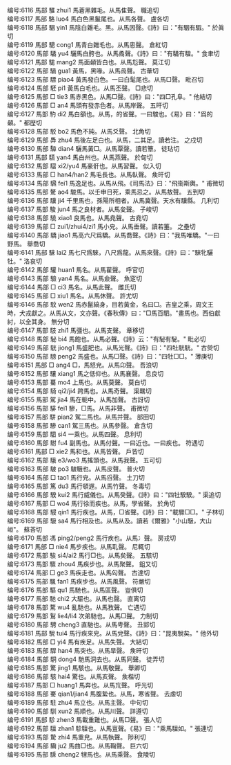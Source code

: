 <!-- { "loadSidebar": true } -->
编号:6116   馬部   騅   zhui1   馬蒼黑雜毛。从馬隹聲。   職追切  
编号:6117   馬部   駱   luo4   馬白色黑鬣尾也。从馬各聲。   盧各切  
编号:6118   馬部   駰   yin1   馬陰白雜毛。黑。从馬因聲。《詩》曰："有駰有騢。"   於眞切  
编号:6119   馬部   驄   cong1   馬青白雜毛也。从馬悤聲。   倉紅切  
编号:6120   馬部   驈   yu4   驪馬白胯也。从馬矞聲。《詩》曰："有驈有騜。"   食聿切  
编号:6121   馬部   駹   mang2   馬面顙皆白也。从馬尨聲。   莫江切  
编号:6122   馬部   騧   gua1   黃馬，黑喙。从馬咼聲。   古華切  
编号:6123   馬部   驃   piao4   黃馬發白色。一曰白髦尾也。从馬□聲。   毗召切  
编号:6124   馬部   駓   pi1   黃馬白毛也。从馬丕聲。   □悲切  
编号:6125   馬部   □   tie3   馬赤黑色。从馬□聲。《詩》曰："四□孔阜。"   他結切  
编号:6126   馬部   □   an4   馬頭有發赤色者。从馬岸聲。   五旰切  
编号:6127   馬部   馰   di2   馬白頟也。从馬，的省聲。一曰駿也。《易》曰："爲的顙。"   都歴切  
编号:6128   馬部   駁   bo2   馬色不純。从馬爻聲。   北角切  
编号:6129   馬部   馵   zhu4   馬後左足白也。从馬，二其足。讀若注。   之戍切  
编号:6130   馬部   驔   dian4   驪馬黃□。从馬覃聲。讀若簟。   徒玷切  
编号:6131   馬部   驠   yan4   馬白州也。从馬燕聲。   於甸切  
编号:6132   馬部   騽   xi2/yu4   馬豪骭也。从馬習聲。   似入切  
编号:6133   馬部   □   han4/han2   馬毛長也。从馬倝聲。   矦旰切  
编号:6134   馬部   騛   fei1   馬逸足也。从馬从飛。《司馬法》曰："飛衞斯輿。"   甫微切  
编号:6135   馬部   驁   ao4   駿馬。以壬申日死，乘馬忌之。从馬敖聲。   五到切  
编号:6136   馬部   驥   ji4   千里馬也，孫陽所相者。从馬冀聲。天水有驥縣。   几利切  
编号:6137   馬部   駿   jun4   馬之良材者。从馬夋聲。   子峻切  
编号:6138   馬部   驍   xiao1   良馬也。从馬堯聲。   古堯切  
编号:6139   馬部   □   zui1/zhui4/zi1   馬小皃。从馬垂聲。讀若箠。   之壘切  
编号:6140   馬部   驕   jiao1   馬高六尺爲驕。从馬喬聲。《詩》曰："我馬唯驕。"一曰野馬。   舉喬切  
编号:6141   馬部   騋   lai2   馬七尺爲騋，八尺爲龍。从馬來聲。《詩》曰："騋牝驪牡。"   洛哀切  
编号:6142   馬部   驩   huan1   馬名。从馬雚聲。   呼官切  
编号:6143   馬部   驗   yan4   馬名。从馬僉聲。   魚窆切  
编号:6144   馬部   □   ci3   馬名。从馬此聲。   雌氏切  
编号:6145   馬部   □   xiu1   馬名。从馬休聲。   許尤切  
编号:6146   馬部   馼   wen2   馬赤鬣縞身，目若黃金，名曰□。吉皇之乘，周文王時，犬戎獻之。从馬从文，文亦聲。《春秋傳》曰："□馬百駟。"畫馬也。西伯獻紂，以全其身。   無分切  
编号:6147   馬部   馶   zhi1   馬彊也。从馬支聲。   章移切  
编号:6148   馬部   駜   bi4   馬飽也。从馬必聲。《詩》云："有駜有駜。"   毗必切  
编号:6149   馬部   駫   jiong1   馬盛肥也。从馬光聲。《詩》曰："四牡駫駫。"   古熒切  
编号:6150   馬部   騯   peng2   馬盛也。从馬□聲。《詩》曰："四牡□□。"   薄庚切  
编号:6151   馬部   □   ang4   □，馬怒皃。从馬卬聲。   吾浪切  
编号:6152   馬部   驤   xiang1   馬之低仰也。从馬襄聲。   息良切  
编号:6153   馬部   驀   mo4   上馬也。从馬莫聲。   莫白切  
编号:6154   馬部   騎   qi2/ji4   跨馬也。从馬奇聲。   渠羈切  
编号:6155   馬部   駕   jia4   馬在軛中。从馬加聲。   古訝切  
编号:6156   馬部   騑   fei1   驂，□馬。从馬非聲。   甫微切  
编号:6157   馬部   駢   pian2   駕二馬也。从馬并聲。   部田切  
编号:6158   馬部   驂   can1   駕三馬也。从馬參聲。   倉含切  
编号:6159   馬部   駟   si4   一乘也。从馬四聲。   息利切  
编号:6160   馬部   駙   fu4   副馬也。从馬付聲。一曰近也。一曰疾也。   符遇切  
编号:6161   馬部   □   xie2   馬和也。从馬皆聲。   戶皆切  
编号:6162   馬部   騀   e3/wo3   馬搖頭也。从馬我聲。   五可切  
编号:6163   馬部   駊   po3   駊騀也。从馬皮聲。   普火切  
编号:6164   馬部   □   tao1   馬行皃。从馬舀聲。   土刀切  
编号:6165   馬部   篤   du3   馬行頓遟。从馬竹聲。   冬毒切  
编号:6166   馬部   騤   kui2   馬行威儀也。从馬癸聲。《詩》曰："四牡騤騤。"   渠追切  
编号:6167   馬部   □   wo4   馬行徐而疾也。从馬，學省聲。   於角切  
编号:6168   馬部   駸   qin1   馬行疾也。从馬，□省聲。《詩》曰："載驟□□。"   子林切  
编号:6169   馬部   馺   sa4   馬行相及也。从馬从及。讀若《爾雅》"小山馺，大山峘"。   蘇荅切  
编号:6170   馬部   馮   ping2/peng2   馬行疾也。从馬冫聲。   房戎切  
编号:6171   馬部   □   nie4   馬步疾也。从馬耴聲。   尼輒切  
编号:6172   馬部   騃   si4/ai2   馬行□也。从馬矣聲。   五駭切  
编号:6173   馬部   驟   zhou4   馬疾步也。从馬聚聲。   鉏又切  
编号:6174   馬部   □   ge3   馬疾走也。从馬匃聲。   古達切  
编号:6175   馬部   颿   fan1   馬疾步也。从馬風聲。   符嚴切  
编号:6176   馬部   驅   qu1   馬馳也。从馬區聲。   豈俱切  
编号:6177   馬部   馳   chi2   大驅也。从馬也聲。   直离切  
编号:6178   馬部   騖   wu4   亂馳也。从馬敄聲。   亡遇切  
编号:6179   馬部   鴷   lie4/li4   次弟馳也。从馬□聲。   力制切  
编号:6180   馬部   騁   cheng3   直馳也。从馬甹聲。   丑郢切  
编号:6181   馬部   駾   tui4   馬行疾來皃。从馬兌聲。《詩》曰："昆夷駾矣。"   他外切  
编号:6182   馬部   □   yi4   馬有疾足。从馬失聲。   大結切  
编号:6183   馬部   駻   han4   馬突也。从馬旱聲。   矦旰切  
编号:6184   馬部   駧   dong4   馳馬洞去也。从馬同聲。   徒弄切  
编号:6185   馬部   驚   jing1   馬駭也。从馬敬聲。   舉卿切  
编号:6186   馬部   駭   hai4   驚也。从馬亥聲。   矦楷切  
编号:6187   馬部   □   huang1   馬奔也。从馬巟聲。   呼光切  
编号:6188   馬部   騫   qian1/jian4   馬腹縶也。从馬，寒省聲。   去虔切  
编号:6189   馬部   駐   zhu4   馬立也。从馬主聲。   中句切  
编号:6190   馬部   馴   xun2   馬順也。从馬川聲。   詳遵切  
编号:6191   馬部   駗   zhen3   馬載重難也。从馬□聲。   張人切  
编号:6192   馬部   驙   zhan1   駗驙也。从馬亶聲。《易》曰："乘馬驙如。"   張連切  
编号:6193   馬部   騺   zhi4   馬重皃。从馬執聲。   陟利切  
编号:6194   馬部   驧   ju2   馬曲□也。从馬鞠聲。   巨六切  
编号:6195   馬部   騬   cheng2   犗馬也。从馬乘聲。   食陵切  
